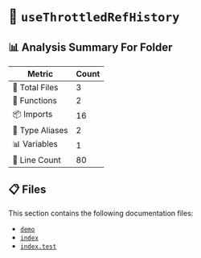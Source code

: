# 📁 `useThrottledRefHistory`

## 📊 Analysis Summary For Folder

| Metric | Count |
|--------|-------|
| 📁 Total Files | 3 |
| 🔧 Functions | 2 |
| 📦 Imports | 16 |
| 📑 Type Aliases | 2 |
| 📊 Variables | 1 |
| 🔢 Line Count | 80 |


## 📋 Files

This section contains the following documentation files:

- [`demo`](./demo.md)
- [`index`](./index.md)
- [`index.test`](./index.test.md)